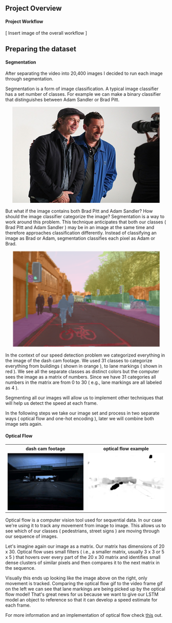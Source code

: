 ## Project Overview 


#### Project Workflow 

[ Insert image of the overall workflow ]

## Preparing the dataset
#### Segmentation 

After separating the video into 20,400 images I decided to run each image
through segmentation. 

Segmentation is a form of image classification. A typical image classifier has 
a set number of classes. For example we can make a binary classifier that 
distinguishes between Adam Sandler or Brad Pitt. 

<p align="center">
<img width="460" height="300" src="images/AdamBradTogether.jpg">
</p>

But what if the image contains both Brad Pitt and Adam Sandler? How should the
image classifier categorize the image? Segmentation is a way to work around
this problem. This technique anticipates that both our classes ( Brad Pitt and
Adam Sandler ) may be in an image at the same time and therefore approaches
classification differently. Instead of classifying an image as Brad or Adam,
segmentation classifies each pixel as Adam or Brad. 

<p align="center">
<img width="460" height="300" src="images/SegmentationFastai.png">
</p>

In the context of our speed detection problem we categorized everything in the
image of the dash cam footage. We used 31 classes to categorize everything from
buildings ( shown in orange ), to lane markings ( shown in red ). We see all
the separate classes as distinct colors but the computer sees the image as a
matrix of numbers. Since we have 31 categories all numbers in the matrix are
from 0 to 30 ( e.g., lane markings are all labeled as 4 ).

Segmenting all our images will allow us to implement other techniques that will
help us detect the speed at each frame. 

In the following steps we take our image set and process in two separate ways
( optical flow and one-hot encoding ), later we will combine both image sets
again. 

#### Optical Flow 
<table>
<tr>
<th> dash cam footage </th>
<th> optical flow example </th>
</tr> 

<tr>
<td> <img src="images/dash_cam.gif">
</td>
<td>
<img src="images/optical_flow_2.gif">
</td>
</tr>

</table>

Optical flow is a computer vision tool used for sequential data. In our case
we're using it to track any movement from image to image. This allows us to see
which of our classes ( pedestrians, street signs ) are moving through 
our sequence of images. 

Let's imagine again our image as a matrix. Our matrix has dimensions of 20 x
30. Optical flow uses small filters ( i.e., a smaller matrix, usually 3 x 3 or
    5 x 5 ) that hovers over every part of the 20 x 30 matrix and identifies
small dense clusters of similar pixels and then compares it to the next
matrix in the sequence. 

Visually this ends up looking like the image above on the right, only movement is
tracked. Comparing the optical flow gif to the video frame gif on the left we
can see that lane markings are being picked up by the optical flow model!
That's great news for us because we want to give our LSTM model an object to
reference so that it can develop a speed estimate for each frame. 



For more information and an implementation of optical flow check [this](
https://opencv-python-tutroals.readthedocs.io/en/latest/py_tutorials/py_video/py_lucas_kanade/py_lucas_kanade.html
) out.

